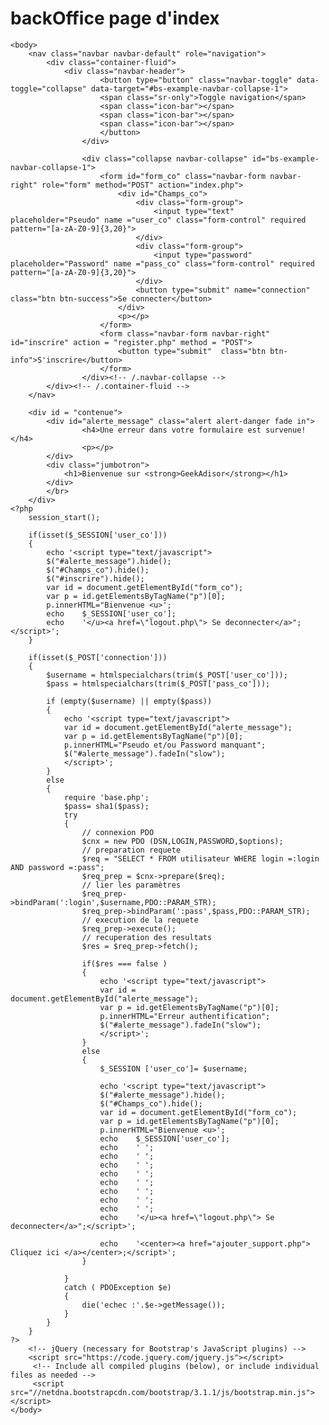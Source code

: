 # backOffice page d'index 
<html>
	<head>
    	<meta http-equiv="content-type" content="text/html; charset=UTF-8">
    	<link type="text/css" rel="stylesheet" href="CSS/style.css" />
		<script src="https://ajax.googleapis.com/ajax/libs/jquery/1.11.0/jquery.min.js"></script>
   		<link rel="stylesheet" href="//netdna.bootstrapcdn.com/bootstrap/3.1.1/css/bootstrap.min.css">
    	<title>GEEKADVISOR</title>
  	</head>
	
 	<body>
 		<nav class="navbar navbar-default" role="navigation">
  			<div class="container-fluid">
				<div class="navbar-header">
      					<button type="button" class="navbar-toggle" data-toggle="collapse" data-target="#bs-example-navbar-collapse-1">
       					<span class="sr-only">Toggle navigation</span>
        				<span class="icon-bar"></span>
        				<span class="icon-bar"></span>
        				<span class="icon-bar"></span>
      					</button>
    				</div>

    				<div class="collapse navbar-collapse" id="bs-example-navbar-collapse-1">
      					<form id="form_co" class="navbar-form navbar-right" role="form" method="POST" action="index.php">
							<div id="Champs_co">
            					<div class="form-group">
              						<input type="text" placeholder="Pseudo" name ="user_co" class="form-control" required pattern="[a-zA-Z0-9]{3,20}">
            					</div>
       							<div class="form-group">
       								<input type="password" placeholder="Password" name ="pass_co" class="form-control" required pattern="[a-zA-Z0-9]{3,20}">
       							</div>
            					<button type="submit" name="connection" class="btn btn-success">Se connecter</button>	
							</div>
							<p></p>
          				</form>
						<form class="navbar-form navbar-right" id="inscrire" action = "register.php" method = "POST">
							<button type="submit"  class="btn btn-info">S'inscrire</button>
						</form>
    				</div><!-- /.navbar-collapse -->
  			</div><!-- /.container-fluid -->
		</nav>
		
		<div id = "contenue">
			<div id="alerte_message" class="alert alert-danger fade in">
      				<h4>Une erreur dans votre formulaire est survenue!</h4>
      				<p></p>
    		</div>
    		<div class="jumbotron">
				<h1>Bienvenue sur <strong>GeekAdisor</strong></h1>
			</div>
			</br>	
		</div>
	<?php
		session_start();

		if(isset($_SESSION['user_co']))
		{
			echo '<script type="text/javascript">
			$("#alerte_message").hide();
			$("#Champs_co").hide();
			$("#inscrire").hide();
			var id = document.getElementById("form_co");
			var p = id.getElementsByTagName("p")[0];						
			p.innerHTML="Bienvenue <u>';
			echo	$_SESSION['user_co'];
			echo    '</u><a href=\"logout.php\"> Se deconnecter</a>";</script>';
		}

		if(isset($_POST['connection']))
		{
			$username = htmlspecialchars(trim($_POST['user_co']));
			$pass = htmlspecialchars(trim($_POST['pass_co']));
			
			if (empty($username) || empty($pass))
			{
				echo '<script type="text/javascript">
				var id = document.getElementById("alerte_message");
				var p = id.getElementsByTagName("p")[0];
				p.innerHTML="Pseudo et/ou Password manquant";
				$("#alerte_message").fadeIn("slow");
				</script>';
			}
			else
			{
				require 'base.php';
				$pass= sha1($pass);
				try
				{
					// connexion PDO
					$cnx = new PDO (DSN,LOGIN,PASSWORD,$options);
					// preparation requete
					$req = "SELECT * FROM utilisateur WHERE login =:login AND password =:pass";
					$req_prep = $cnx->prepare($req);
					// lier les paramètres
					$req_prep->bindParam(':login',$username,PDO::PARAM_STR);
					$req_prep->bindParam(':pass',$pass,PDO::PARAM_STR);
					// execution de la requete
					$req_prep->execute();
					// recuperation des resultats
					$res = $req_prep->fetch();

					if($res === false )
					{
						echo '<script type="text/javascript">
						var id = document.getElementById("alerte_message");
						var p = id.getElementsByTagName("p")[0];
						p.innerHTML="Erreur authentification";
						$("#alerte_message").fadeIn("slow");
						</script>';
					}
					else
					{
						$_SESSION ['user_co']= $username;
					
						echo '<script type="text/javascript">
						$("#alerte_message").hide();
						$("#Champs_co").hide();
						var id = document.getElementById("form_co");
						var p = id.getElementsByTagName("p")[0];						
						p.innerHTML="Bienvenue <u>';
						echo	$_SESSION['user_co'];
						echo	' ';
						echo	' ';
						echo	' ';
						echo	' ';
						echo	' ';
						echo	' ';
						echo	' ';
						echo	' ';
						echo    '</u><a href=\"logout.php\"> Se deconnecter</a>";</script>';

						echo    '<center><a href="ajouter_support.php"> Cliquez ici </a></center>;</script>';
					}	

				}
				catch ( PDOException $e)	
				{
					die('echec :'.$e->getMessage());
				}			
			}
		}
	?>
   		<!-- jQuery (necessary for Bootstrap's JavaScript plugins) -->
   		<script src="https://code.jquery.com/jquery.js"></script>
  		 <!-- Include all compiled plugins (below), or include individual files as needed -->
  		 <script src="//netdna.bootstrapcdn.com/bootstrap/3.1.1/js/bootstrap.min.js"></script>
 	</body>

</html>
